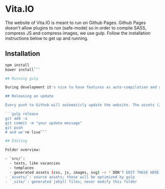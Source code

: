 # Vita.IO

The website of Vita.IO is meant to run on Github Pages. Github Pages doesn't allow plugins to run (safe-mode) so in order to compile SASS, compress JS and compress images, we use gulp. Follow the installation instructions below to get up and running.

## Installation

```bash
npm install
bower install```

## Running gulp

During development it's nice to have features as auto-compilation and auto-reload. In order to use these features run `gulp` on the command-line.

## Releasing an update

Every push to Github will automaticly update the website. The assets (JS, images, SASS) used should be compiled with gulp before committing. So after a change run:

```gulp release
git add -a
git commit -m "your update message"
git push
# and we're live```

## Editing

Folder overview:

- `src/`:
  - texts, like vacancies
  - templaces
  - generated assets (css, js, images, svg) -> * DON'T EDIT THESE HERE, BUT IN `assets/`
- `assets/`: source assets; these will be optimized by gulp
- `_site/`: generated jekyll files; never modify this folder
